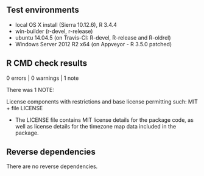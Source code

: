 ## Test environments
* local OS X install (Sierra 10.12.6), R 3.4.4
* win-builder (r-devel, r-release)
* ubuntu 14.04.5 (on Travis-CI: R-devel, R-release and R-oldrel)
* Windows Server 2012 R2 x64 (on Appveyor - R 3.5.0 patched)

## R CMD check results

0 errors | 0 warnings | 1 note

There was 1 NOTE:

License components with restrictions and base license permitting such:
  MIT + file LICENSE
  
* The LICENSE file contains MIT license details for the package code, as well as
license details for the timezone map data included in the package.

## Reverse dependencies

There are no reverse dependencies.
